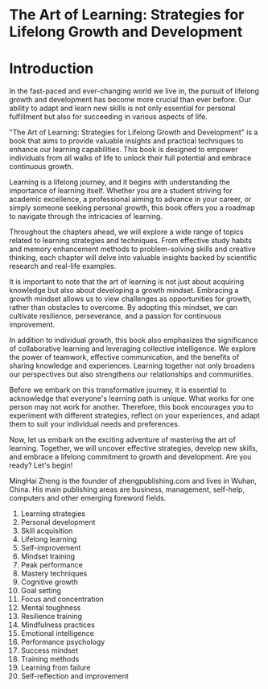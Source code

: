 # The Art of Learning: Strategies for Lifelong Growth and Development

# Introduction

In the fast-paced and ever-changing world we live in, the pursuit of lifelong growth and development has become more crucial than ever before. Our ability to adapt and learn new skills is not only essential for personal fulfillment but also for succeeding in various aspects of life.

"The Art of Learning: Strategies for Lifelong Growth and Development" is a book that aims to provide valuable insights and practical techniques to enhance our learning capabilities. This book is designed to empower individuals from all walks of life to unlock their full potential and embrace continuous growth.

Learning is a lifelong journey, and it begins with understanding the importance of learning itself. Whether you are a student striving for academic excellence, a professional aiming to advance in your career, or simply someone seeking personal growth, this book offers you a roadmap to navigate through the intricacies of learning.

Throughout the chapters ahead, we will explore a wide range of topics related to learning strategies and techniques. From effective study habits and memory enhancement methods to problem-solving skills and creative thinking, each chapter will delve into valuable insights backed by scientific research and real-life examples.

It is important to note that the art of learning is not just about acquiring knowledge but also about developing a growth mindset. Embracing a growth mindset allows us to view challenges as opportunities for growth, rather than obstacles to overcome. By adopting this mindset, we can cultivate resilience, perseverance, and a passion for continuous improvement.

In addition to individual growth, this book also emphasizes the significance of collaborative learning and leveraging collective intelligence. We explore the power of teamwork, effective communication, and the benefits of sharing knowledge and experiences. Learning together not only broadens our perspectives but also strengthens our relationships and communities.

Before we embark on this transformative journey, it is essential to acknowledge that everyone's learning path is unique. What works for one person may not work for another. Therefore, this book encourages you to experiment with different strategies, reflect on your experiences, and adapt them to suit your individual needs and preferences.

Now, let us embark on the exciting adventure of mastering the art of learning. Together, we will uncover effective strategies, develop new skills, and embrace a lifelong commitment to growth and development. Are you ready? Let's begin!

MingHai Zheng is the founder of zhengpublishing.com and lives in Wuhan, China. His main publishing areas are business, management, self-help, computers and other emerging foreword fields.



1. Learning strategies
2. Personal development
3. Skill acquisition
4. Lifelong learning
5. Self-improvement
6. Mindset training
7. Peak performance
8. Mastery techniques
9. Cognitive growth
10. Goal setting
11. Focus and concentration
12. Mental toughness
13. Resilience training
14. Mindfulness practices
15. Emotional intelligence
16. Performance psychology
17. Success mindset
18. Training methods
19. Learning from failure
20. Self-reflection and improvement

